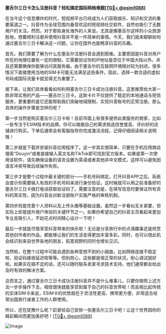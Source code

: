**塞舌尔三日卡怎么注册抖音？轻松搞定国际网络难题[[TG💪+ @esim1088](https://t.me/s/esim1088)]**

在当今这个信息爆炸的时代，短视频平台已经成为人们获取娱乐、知识和交流的重要渠道之一。抖音作为全球范围内备受欢迎的短视频社交软件，自然也吸引了无数用户的关注。然而，对于那些身处海外的人来说，尤其是像塞舌尔这样的小众旅游胜地，想要顺利注册并使用抖音并不是一件简单的事情。今天，我们就来聊聊如何通过塞舌尔三日卡解决这一问题，让你在国外也能畅享抖音的乐趣。

首先，我们需要了解为什么在塞舌尔注册抖音会遇到困难。主要原因是抖音对用户所在的地理位置有一定的限制，它需要验证你的IP地址是否位于中国大陆以外，并且还需要确保你能够访问其服务器。由于塞舌尔的互联网环境相对较为封闭，很多情况下直接使用当地的SIM卡可能无法满足这些条件。因此，选择一款合适的虚拟号码或国际流量卡就显得尤为重要了。

接下来，让我们具体看看如何利用塞舌尔三日卡成功注册抖音。这里推荐给大家一款非常实用的产品——塞舌尔三日卡。这款卡片不仅提供了稳定的本地通话与短信服务，更重要的是它还能帮助我们突破地域限制，实现抖音账号的正常注册。那么具体的操作步骤是怎样的呢？

第一步当然是购买塞舌尔三日卡啦！目前市面上有很多提供此类服务的商家，比如一些专注于ESIM技术的品牌。你可以根据自己的需求挑选信誉度高、评价好的店铺进行购买。下单后通常会有客服指导你完成激活流程，记得仔细阅读相关说明哦！

第二步就是下载并安装抖音应用程序了。这一步其实很简单，只要在手机应用商店搜索“Douyin”或者直接输入英文名称TikTok即可找到官方版本。如果是第一次使用该软件，请先确保设备的语言设置为英语或者其他非中文模式，这样可以避免因语言冲突导致后续操作失败。

第三步才是整个过程中最关键的部分——手机号码绑定。打开抖音APP之后，系统会提示你需要输入有效的手机号码来进行身份验证。这时候就可以用之前准备好的塞舌尔三日卡拨打电话获取验证码了。需要注意的是，在填写信息时要保证所有资料的真实性，因为抖音会对新注册账户实施严格的审核机制。

第四步则是完善个人资料以及上传头像等基础设置。虽然这一步看似无关紧要，但实际上却是提升用户体验的关键环节之一。如果你希望自己的抖音主页看起来更加专业且吸引人，不妨花点时间精心设计一下吧！

最后一步就是尽情享受抖音带来的快乐啦！无论是分享旅行中的点滴趣事还是欣赏其他创作者的作品，都能够让我们的生活变得更加丰富多彩。同时，也可以借此机会结识到来自世界各地的朋友，拓宽视野的同时也增长见识。

当然啦，在整个过程中可能会遇到各种意想不到的小插曲，比如网络连接不稳定啦、验证码接收延迟啦等等。但别担心，这些都是很正常的状况，耐心调试就好啦。如果实在搞不定的话，还可以随时联系卖家寻求技术支持，他们通常都会给出及时有效的解决方案。

总而言之，通过塞舌尔三日卡成功注册抖音并不是什么难事儿，只要你按照上述方法一步步操作下去，相信很快就能享受到属于自己的抖音世界啦！而且相比起传统的实体SIM卡来说，ESIM卡的优势就在于灵活性更高、携带更方便，非常适合经常出国旅行或者工作的人群使用。

所以，还在犹豫什么呢？赶紧给自己安排一张塞舌尔三日卡吧！让这个世界因你的精彩瞬间而更加美好吧！[[TG💪+ @esim1088](https://t.me/s/esim1088)] 

![Image](https://i.postimg.cc/4NQfJmqS/Snipaste-2025-05-13-00-14-12.png)